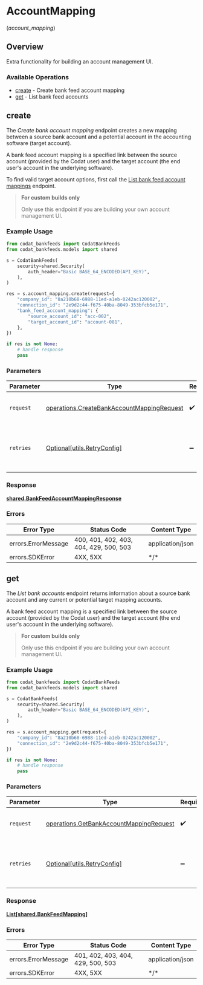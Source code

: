 # AccountMapping
(*account_mapping*)

## Overview

Extra functionality for building an account management UI.

### Available Operations

* [create](#create) - Create bank feed account mapping
* [get](#get) - List bank feed accounts

## create

﻿The *Create bank account mapping* endpoint creates a new mapping between a source bank account and a potential account in the accounting software (target account).

A bank feed account mapping is a specified link between the source account (provided by the Codat user) and the target account (the end user's account in the underlying software).

To find valid target account options, first call the [List bank feed account mappings](https://docs.codat.io//bank-feeds-api#/operations/get-bank-account-mapping) endpoint.

> **For custom builds only**
>
> Only use this endpoint if you are building your own account management UI.

### Example Usage

```python
from codat_bankfeeds import CodatBankFeeds
from codat_bankfeeds.models import shared

s = CodatBankFeeds(
    security=shared.Security(
        auth_header="Basic BASE_64_ENCODED(API_KEY)",
    ),
)

res = s.account_mapping.create(request={
    "company_id": "8a210b68-6988-11ed-a1eb-0242ac120002",
    "connection_id": "2e9d2c44-f675-40ba-8049-353bfcb5e171",
    "bank_feed_account_mapping": {
        "source_account_id": "acc-002",
        "target_account_id": "account-081",
    },
})

if res is not None:
    # handle response
    pass

```

### Parameters

| Parameter                                                                                                | Type                                                                                                     | Required                                                                                                 | Description                                                                                              |
| -------------------------------------------------------------------------------------------------------- | -------------------------------------------------------------------------------------------------------- | -------------------------------------------------------------------------------------------------------- | -------------------------------------------------------------------------------------------------------- |
| `request`                                                                                                | [operations.CreateBankAccountMappingRequest](../../models/operations/createbankaccountmappingrequest.md) | :heavy_check_mark:                                                                                       | The request object to use for the request.                                                               |
| `retries`                                                                                                | [Optional[utils.RetryConfig]](../../models/utils/retryconfig.md)                                         | :heavy_minus_sign:                                                                                       | Configuration to override the default retry behavior of the client.                                      |

### Response

**[shared.BankFeedAccountMappingResponse](../../models/shared/bankfeedaccountmappingresponse.md)**

### Errors

| Error Type                             | Status Code                            | Content Type                           |
| -------------------------------------- | -------------------------------------- | -------------------------------------- |
| errors.ErrorMessage                    | 400, 401, 402, 403, 404, 429, 500, 503 | application/json                       |
| errors.SDKError                        | 4XX, 5XX                               | \*/\*                                  |

## get

﻿The *List bank accounts* endpoint returns information about a source bank account and any current or potential target mapping accounts.

A bank feed account mapping is a specified link between the source account (provided by the Codat user) and the target account (the end user's account in the underlying software).

> **For custom builds only**
> 
> Only use this endpoint if you are building your own account management UI.

### Example Usage

```python
from codat_bankfeeds import CodatBankFeeds
from codat_bankfeeds.models import shared

s = CodatBankFeeds(
    security=shared.Security(
        auth_header="Basic BASE_64_ENCODED(API_KEY)",
    ),
)

res = s.account_mapping.get(request={
    "company_id": "8a210b68-6988-11ed-a1eb-0242ac120002",
    "connection_id": "2e9d2c44-f675-40ba-8049-353bfcb5e171",
})

if res is not None:
    # handle response
    pass

```

### Parameters

| Parameter                                                                                          | Type                                                                                               | Required                                                                                           | Description                                                                                        |
| -------------------------------------------------------------------------------------------------- | -------------------------------------------------------------------------------------------------- | -------------------------------------------------------------------------------------------------- | -------------------------------------------------------------------------------------------------- |
| `request`                                                                                          | [operations.GetBankAccountMappingRequest](../../models/operations/getbankaccountmappingrequest.md) | :heavy_check_mark:                                                                                 | The request object to use for the request.                                                         |
| `retries`                                                                                          | [Optional[utils.RetryConfig]](../../models/utils/retryconfig.md)                                   | :heavy_minus_sign:                                                                                 | Configuration to override the default retry behavior of the client.                                |

### Response

**[List[shared.BankFeedMapping]](../../models/.md)**

### Errors

| Error Type                        | Status Code                       | Content Type                      |
| --------------------------------- | --------------------------------- | --------------------------------- |
| errors.ErrorMessage               | 401, 402, 403, 404, 429, 500, 503 | application/json                  |
| errors.SDKError                   | 4XX, 5XX                          | \*/\*                             |